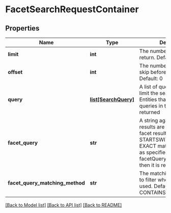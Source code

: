 # FacetSearchRequestContainer

## Properties
Name | Type | Description | Notes
------------ | ------------- | ------------- | -------------
**limit** | **int** | The number of results to return.  Default: 100 | [optional] 
**offset** | **int** | The number of results to skip before returning values.  Default: 0 | [optional] 
**query** | [**list[SearchQuery]**](SearchQuery.md) | A list of queries by which to limit the search results.  Entities that match ALL queries in the list are returned | [optional] 
**facet_query** | **str** | A string against which facet results are compared.  If the facet result CONTAINs, STARTSWITH, or is an EXACT match for this value, as specified by facetQueryMatchingMethod, then it is returned. | [optional] 
**facet_query_matching_method** | **str** | The matching method used to filter when &#39;facetQuery&#39; is used. Defaults to CONTAINS. | [optional] 

[[Back to Model list]](../README.md#documentation-for-models) [[Back to API list]](../README.md#documentation-for-api-endpoints) [[Back to README]](../README.md)


